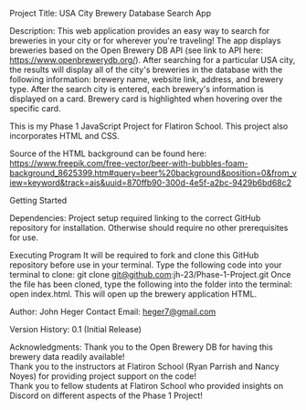 Project Title: USA City Brewery Database Search App

Description:
This web application provides an easy way to search for breweries in your city or for wherever you're traveling!  The app displays breweries based on the Open Brewery DB API (see link to API here: https://www.openbrewerydb.org/).  After searching for a particular USA city, the results will display all of the city's breweries in the database with the following information: brewery name, website link, address, and brewery type.  After the search city is entered, each brewery's information is displayed on a card.  Brewery card is highlighted when hovering over the specific card. 

This is my Phase 1 JavaScript Project for Flatiron School.  This project also incorporates HTML and CSS.  

Source of the HTML background can be found here:
https://www.freepik.com/free-vector/beer-with-bubbles-foam-background_8625399.htm#query=beer%20background&position=0&from_view=keyword&track=ais&uuid=870ffb90-300d-4e5f-a2bc-9429b6bd68c2

Getting Started

Dependencies:
Project setup required linking to the correct GitHub repository for installation.  Otherwise should require no other prerequisites for use. 

Executing Program
It will be required to fork and clone this GitHub repository before use in your terminal. 
Type the following code into your terminal to clone: git clone git@github.com:jh-23/Phase-1-Project.git
Once the file has been cloned, type the following into the folder into the terminal: open index.html.
This will open up the brewery application HTML.  

Author:
John Heger 
Contact Email: heger7@gmail.com

Version History:
0.1 (Initial Release)

Acknowledgments:
Thank you to the Open Brewery DB for having this brewery data readily available!  
Thank you to the instructors at Flatiron School (Ryan Parrish and Nancy Noyes) for providing project support on the code!  
Thank you to fellow students at Flatiron School who provided insights on Discord on different aspects of the Phase 1 Project! 